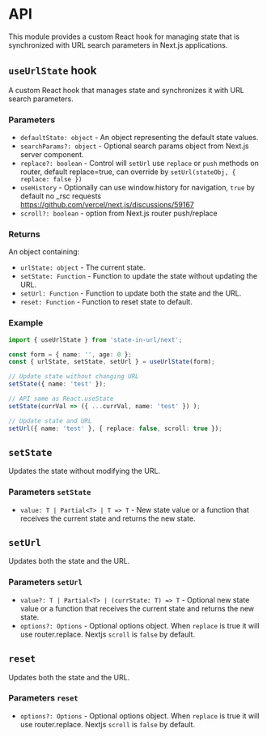 # API

This module provides a custom React hook for managing state that is synchronized with URL search parameters in Next.js applications.

## `useUrlState` hook

A custom React hook that manages state and synchronizes it with URL search parameters.

### Parameters

- `defaultState: object` - An object representing the default state values.
- `searchParams?: object` - Optional search params object from Next.js server component.
- `replace?: boolean` - Control will `setUrl` use `replace` or `push` methods on router, default replace=true, can override by `setUrl(stateObj, { replace: false })`
- `useHistory` - Optionally can use window.history for navigation, `true` by default no _rsc requests <https://github.com/vercel/next.js/discussions/59167>
- `scroll?: boolean` - option from Next.js router push/replace

### Returns

An object containing:

- `urlState: object` - The current state.
- `setState: Function` - Function to update the state without updating the URL.
- `setUrl: Function` - Function to update both the state and the URL.
- `reset: Function` - Function to reset state to default.

### Example

```typescript
import { useUrlState } from 'state-in-url/next';

const form = { name: '', age: 0 };
const { urlState, setState, setUrl } = useUrlState(form);

// Update state without changing URL
setState({ name: 'test' });

// API same as React.useState
setState(currVal => ({ ...currVal, name: 'test' }) );

// Update state and URL
setUrl({ name: 'test' }, { replace: false, scroll: true });
```

## `setState`

Updates the state without modifying the URL.

### Parameters `setState`

- `value: T | Partial<T> | T => T` - New state value or a function that receives the current state and returns the new state.

## `setUrl`

Updates both the state and the URL.

### Parameters `setUrl`

- `value?: T | Partial<T> | (currState: T) => T` - Optional new state value or a function that receives the current state and returns the new state.
- `options?: Options` - Optional options object. When `replace` is true it will use router.replace. Nextjs `scroll` is `false` by default.

## `reset`

Updates both the state and the URL.

### Parameters `reset`

- `options?: Options` - Optional options object. When `replace` is true it will use router.replace. Nextjs `scroll` is `false` by default.
